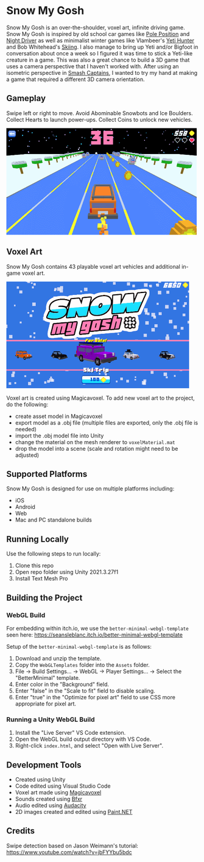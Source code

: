 # Snow My Gosh
Snow My Gosh is an over-the-shoulder, voxel art, infinite driving game. Snow My Gosh is inspired by old school car games like [Pole Position](https://en.wikipedia.org/wiki/Pole_Position) and [Night Driver](https://en.wikipedia.org/wiki/Night_Driver_(video_game)) as well as minimalist winter games like Vlambeer's [Yeti Hunter](https://www.youtube.com/watch?v=3WHGufXjaRA) and Bob Whitehead's [Skiing](https://en.wikipedia.org/wiki/Skiing_(Atari_2600)). I also manage to bring up Yeti and/or Bigfoot in conversation about once a week so I figured it was time to stick a Yeti-like creature in a game. This was also a great chance to build a 3D game that uses a camera perspective that I haven't worked with. After using an isometric perspective in [Smash Captains](https://github.com/mklewandowski/smash-captains), I wanted to try my hand at making a game that required a different 3D camera orientation.

## Gameplay
Swipe left or right to move. Avoid Abominable Snowbots and Ice Boulders. Collect Hearts to launch power-ups. Collect Coins to unlock new vehicles.

![Snow My Gosh gameplay](https://github.com/mklewandowski/snow-my-gosh/blob/main/Assets/Images/snow-my-gosh-gameplay.gif?raw=true)

## Voxel Art
Snow My Gosh contains 43 playable voxel art vehicles and additional in-game voxel art.

![Snow My Gosh cars](https://github.com/mklewandowski/snow-my-gosh/blob/main/Assets/Images/snow-my-gosh-vehicles.gif?raw=true)

Voxel art is created using Magicavoxel. To add new voxel art to the project, do the following:
- create asset model in Magicavoxel
- export model as a .obj file (multiple files are exported, only the .obj file is needed)
- import the .obj model file into Unity
- change the material on the mesh renderer to `voxelMaterial.mat`
- drop the model into a scene (scale and rotation might need to be adjusted)

## Supported Platforms
Snow My Gosh is designed for use on multiple platforms including:
- iOS
- Android
- Web
- Mac and PC standalone builds

## Running Locally
Use the following steps to run locally:
1. Clone this repo
2. Open repo folder using Unity 2021.3.27f1
3. Install Text Mesh Pro

## Building the Project

### WebGL Build
For embedding within itch.io, we use the `better-minimal-webgl-template` seen here:
https://seansleblanc.itch.io/better-minimal-webgl-template

Setup of the `better-minimal-webgl-template` is as follows:
1. Download and unzip the template.
2. Copy the `WebGLTemplates` folder into the `Assets` folder.
3. File -> Build Settings... -> WebGL -> Player Settings... -> Select the "BetterMinimal" template.
4. Enter color in the "Background" field.
5. Enter "false" in the "Scale to fit" field to disable scaling.
6. Enter "true" in the "Optimize for pixel art" field to use CSS more appropriate for pixel art.

### Running a Unity WebGL Build
1. Install the "Live Server" VS Code extension.
2. Open the WebGL build output directory with VS Code.
3. Right-click `index.html`, and select "Open with Live Server".

## Development Tools
- Created using Unity
- Code edited using Visual Studio Code
- Voxel art made using [Magicavoxel](https://www.voxelmade.com/magicavoxel/)
- Sounds created using [Bfxr](https://www.bfxr.net/)
- Audio edited using [Audacity](https://www.audacityteam.org/)
- 2D images created and edited using [Paint.NET](https://www.getpaint.net/)

## Credits
Swipe detection based on Jason Weimann's tutorial:
https://www.youtube.com/watch?v=jbFYYbu5bdc
